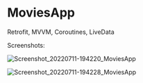 # MoviesApp
Retrofit, MVVM, Coroutines, LiveData 


Screenshots:

![Screenshot_20220711-194220_MoviesApp](https://user-images.githubusercontent.com/60311610/178286437-346085ca-7a42-4bdc-b6d5-2fc81748232f.jpg)


![Screenshot_20220711-194228_MoviesApp](https://user-images.githubusercontent.com/60311610/178286682-819b969e-16dc-4aec-b298-54be30986e21.jpg)

